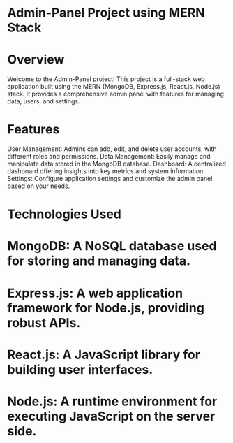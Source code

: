 # Admin-Panel Project using MERN Stack #
# Overview
Welcome to the Admin-Panel project! This project is a full-stack web application built using the MERN (MongoDB, Express.js, React.js, Node.js) stack. It provides a comprehensive admin panel with features for managing data, users, and settings.

# Features
User Management: Admins can add, edit, and delete user accounts, with different roles and permissions.
Data Management: Easily manage and manipulate data stored in the MongoDB database.
Dashboard: A centralized dashboard offering insights into key metrics and system information.
Settings: Configure application settings and customize the admin panel based on your needs.
# Technologies Used
#  MongoDB: A NoSQL database used for storing and managing data.
#  Express.js: A web application framework for Node.js, providing robust APIs.
#  React.js: A JavaScript library for building user interfaces.
#  Node.js: A runtime environment for executing JavaScript on the server side.
